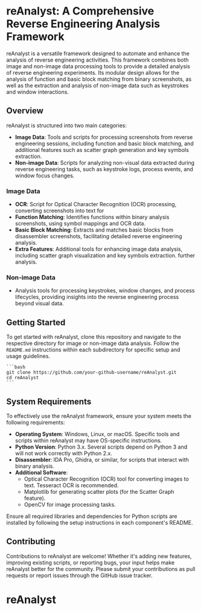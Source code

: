 # reAnalyst: A Comprehensive Reverse Engineering Analysis Framework

reAnalyst is a versatile framework designed to automate and enhance the analysis of reverse engineering activities. This framework combines both image and non-image data processing tools to provide a detailed analysis of reverse engineering experiments. Its modular design allows for the analysis of function and basic block matching from binary screenshots, as well as the extraction and analysis of non-image data such as keystrokes and window interactions.

## Overview

reAnalyst is structured into two main categories:

- **Image Data**: Tools and scripts for processing screenshots from reverse engineering sessions, including function and basic block matching, and additional features such as scatter graph generation and key symbols extraction.
- **Non-image Data**: Scripts for analyzing non-visual data extracted during reverse engineering tasks, such as keystroke logs, process events, and window focus changes.

### Image Data
- **OCR**: Script for Optical Character Recognition (OCR) processing, converting screenshots into text for
- **Function Matching**: Identifies functions within binary analysis screenshots, using symbol mappings and OCR data.
- **Basic Block Matching**: Extracts and matches basic blocks from disassembler screenshots, facilitating detailed reverse engineering analysis.
- **Extra Features**: Additional tools for enhancing image data analysis, including scatter graph visualization and key symbols extraction.
 further analysis.

### Non-image Data

- Analysis tools for processing keystrokes, window changes, and process lifecycles, providing insights into the reverse engineering process beyond visual data.

## Getting Started

To get started with reAnalyst, clone this repository and navigate to the respective directory for image or non-image data analysis. Follow the `README.md` instructions within each subdirectory for specific setup and usage guidelines.

    ```bash
    git clone https://github.com/your-github-username/reAnalyst.git
    cd reAnalyst
    ```

## System Requirements

To effectively use the reAnalyst framework, ensure your system meets the following requirements:

- **Operating System**: Windows, Linux, or macOS. Specific tools and scripts within reAnalyst may have OS-specific instructions.
- **Python Version**: Python 3.x. Several scripts depend on Python 3 and will not work correctly with Python 2.x.
- **Disassembler**: IDA Pro, Ghidra, or similar, for scripts that interact with binary analysis.
- **Additional Software**:
  - Optical Character Recognition (OCR) tool for converting images to text. Tesseract OCR is recommended.
  - Matplotlib for generating scatter plots (for the Scatter Graph feature).
  - OpenCV for image processing tasks.

Ensure all required libraries and dependencies for Python scripts are installed by following the setup instructions in each component's README.

## Contributing

Contributions to reAnalyst are welcome! Whether it's adding new features, improving existing scripts, or reporting bugs, your input helps make reAnalyst better for the community. Please submit your contributions as pull requests or report issues through the GitHub issue tracker.







# reAnalyst
